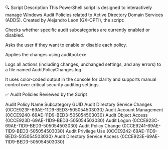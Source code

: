 🔍 Script Description
This PowerShell script is designed to interactively manage Windows Audit Policies related to Active Directory Domain Services (ADDS). Created by Alejandro Leon (GX-OPTI), the script:

Checks whether specific audit subcategories are currently enabled or disabled.

Asks the user if they want to enable or disable each policy.

Applies the changes using auditpol.exe.

Logs all actions (including changes, unchanged settings, and any errors) to a file named AuditPolicyChanges.log.

It uses color-coded output in the console for clarity and supports manual control over critical security auditing settings.

✅ Audit Policies Reviewed by the Script

Audit Policy Name	Subcategory GUID
Audit Directory Service Changes	{0CCE923F-69AE-11D9-BED3-505054503030}
Audit Account Management	{0CCE9240-69AE-11D9-BED3-505054503030}
Audit Object Access	{0CCE923D-69AE-11D9-BED3-505054503030}
Audit Logon	{0CCE923C-69AE-11D9-BED3-505054503030}
Audit Policy Change	{0CCE9241-69AE-11D9-BED3-505054503030}
Audit Privilege Use	{0CCE9242-69AE-11D9-BED3-505054503030}
Audit Directory Service Access	{0CCE923E-69AE-11D9-BED3-505054503030}
